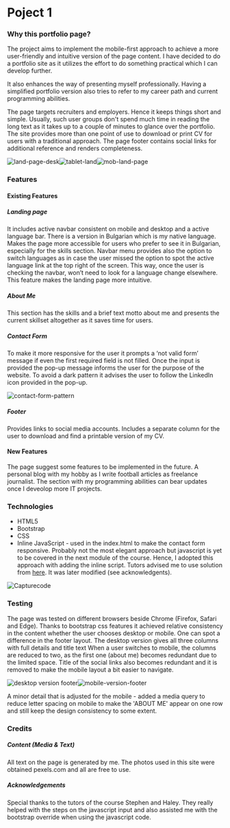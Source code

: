 # Poject 1

### Why this portfolio page?

The project aims to implement the mobile-first approach to achieve a more user-friendly and intuitive version of the page content. I have decided to do a portfolio site as it utilizes the effort to do something practical which I can develop further. 

It also enhances the way of presenting myself professionally. Having a simplified portfolio version also tries to refer to my career path and current programming abilities. 

The page targets recruiters and employers. Hence it keeps things short and simple. Usually, such user groups don't spend much time in reading the long text as it takes up to a couple of minutes to glance over the portfolio. The site provides more than one point of use to download or print CV for users with a traditional approach. The page footer contains social links for additional reference and renders completeness.

![land-page-desk](https://user-images.githubusercontent.com/51206904/65069700-85cd0c00-d98b-11e9-9eea-e686e66535b8.PNG)![tablet-land](https://user-images.githubusercontent.com/51206904/65069793-bad95e80-d98b-11e9-800e-bc77ef40ddc6.png)![mob-land-page](https://user-images.githubusercontent.com/51206904/65068590-3ab1f980-d989-11e9-8a15-9d78651974fc.png)

### Features

#### Existing Features

##### Landing page

It includes active navbar consistent on mobile and desktop and a active language bar. There is a version in Bulgarian which is my native language. Makes the page more accessible for users who prefer to see it in Bulgarian, especially for the skills section.
Navbar menu provides also the option to switch languages as in case the user missed the option to spot the active language link at the top right of the screen. This way, once the user is checking the navbar, won’t need to look for a language change elsewhere.  This feature makes the landing page more intuitive. 

##### About Me</h5>

This section has the skills and a brief text motto about me and presents the current skillset altogether as it saves time for users. 

##### Contact Form

To make it more responsive for the user it prompts a ‘not valid form’ message if even the first required field is not filled. Once the input is provided the pop-up message informs the user for the purpose of the website. To avoid a dark pattern it advises the user to follow the LinkedIn icon provided in the pop-up.

![contact-form-pattern](https://user-images.githubusercontent.com/51206904/65069898-ebb99380-d98b-11e9-9f77-aeae72f32143.png)

##### Footer

Provides links to social media accounts. Includes a separate column for the user to download and find a printable version of my CV.

#### New Features

The page suggest some features to be implemented in the future. A personal blog with my hobby as I write football articles as freelance journalist. The section with my programming abilities can bear updates once I deveolop more IT projects.

### Technologies

- HTML5
- Bootstrap
- CSS
- Inline JavaScript - used in the index.html to make the contact form responsive. Probably not the most elegant approach but javascript is yet to be covered in the next module of the course. Hence, I adopted this approach with adding the inline script. Tutors advised me to use solution from [here](https://stackoverflow.com/questions/45914792/validate-form-before-bootstrap-modal-popup). It was later modified (see acknowledgents).

![Capturecode](https://user-images.githubusercontent.com/51206904/65221262-f9226b00-dabc-11e9-8e4b-06d8baa504e4.PNG)


### Testing

The page was tested on different browsers beside Chrome (Firefox, Safari and Edge). Thanks to bootstrap css features it achieved relative consistency in the content whether the user chooses desktop or mobile. 
One can spot a difference in the footer layout. The desktop version gives all three columns with full details and title text When a user switches to mobile, the columns are reduced to two, as the first one (about me) becomes redundant due to the limited space. 
Title of the social links also becomes redundant and it is removed to make the mobile layout a bit easier to navigate.

![desktop version footer](https://user-images.githubusercontent.com/51206904/65069864-da708700-d98b-11e9-940a-41912ae027ab.PNG)![mobile-version-footer](https://user-images.githubusercontent.com/51206904/65069848-d3497900-d98b-11e9-9ac1-b6a880fdd825.PNG)

A minor detail that is adjusted for the mobile - added a media query to reduce letter spacing on mobile to make the 'ABOUT ME' appear on one row and still keep the design consistency to some extent.


### Credits


##### Content (Media & Text)


All text on the page is generated by me. The photos used in this site were obtained pexels.com and all are free to use.

##### Acknowledgements
Special thanks to the tutors of the course Stephen and Haley. They really helped with the steps on the javascript input and also assisted me with the bootstrap override when using the javascript code.
    
